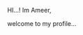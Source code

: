HI...!
Im Ameer,

welcome to my profile...

<!---
MhDAmeer/MhDAmeer is a ✨ special ✨ repository because its `README.md` (this file) appears on your GitHub profile.
You can click the Preview link to take a look at your changes.
--->
